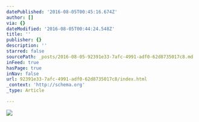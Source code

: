 ```yaml
---
datePublished: '2016-08-05T00:45:16.674Z'
author: []
via: {}
dateModified: '2016-08-05T00:44:24.548Z'
title: ''
publisher: {}
description: ''
starred: false
sourcePath: _posts/2016-08-05-92391e33-7afc-4991-adf0-62d8735017c8.md
inFeed: true
hasPage: true
inNav: false
url: 92391e33-7afc-4991-adf0-62d8735017c8/index.html
_context: 'http://schema.org'
_type: Article

---
```

![](https://the-grid-user-content.s3-us-west-2.amazonaws.com/b75d6a90-7cac-4a10-8c65-b2e5b124f0da.jpg)